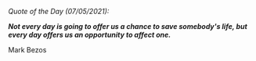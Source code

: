 *Quote of the Day (07/05/2021):*

_**Not every day is going to offer us a chance to save somebody's life, but every day offers us an opportunity to affect one.**_

Mark Bezos